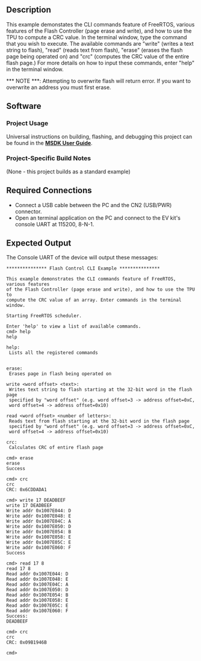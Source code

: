 ## Description

This example demonstates the CLI commands feature of FreeRTOS, various features of the Flash Controller (page erase and write), and how to use the TPU to compute a CRC value. In the terminal window, type the command that you wish to execute. The available commands are "write" (writes a text string to flash), "read" (reads text from flash), "erase" (erases the flash page being operated on) and "crc" (computes the CRC value of the entire flash page.) For more details on how to input these commands, enter "help" in the terminal window.

*** NOTE ***: Attempting to overwrite flash will return error. If you want to overwrite an address you must first erase.


## Software

### Project Usage

Universal instructions on building, flashing, and debugging this project can be found in the **[MSDK User Guide](https://analog-devices-msdk.github.io/msdk/USERGUIDE/)**.

### Project-Specific Build Notes

(None - this project builds as a standard example)

## Required Connections

-   Connect a USB cable between the PC and the CN2 (USB/PWR) connector.
-   Open an terminal application on the PC and connect to the EV kit's console UART at 115200, 8-N-1.

## Expected Output

The Console UART of the device will output these messages:

```
*************** Flash Control CLI Example ***************

This example demonstrates the CLI commands feature of FreeRTOS, various features
of the Flash Controller (page erase and write), and how to use the TPU to
compute the CRC value of an array. Enter commands in the terminal window.

Starting FreeRTOS scheduler.

Enter 'help' to view a list of available commands.
cmd> help
help

help:
 Lists all the registered commands


erase:
 Erases page in flash being operated on

write <word offset> <text>:
 Writes text string to flash starting at the 32-bit word in the flash page
 specified by "word offset" (e.g. word offset=3 -> address offset=0xC,
 word offset=4 -> address offset=0x10)

read <word offset> <number of letters>:
 Reads text from flash starting at the 32-bit word in the flash page
 specified by "word offset" (e.g. word offset=3 -> address offset=0xC,
 word offset=4 -> address offset=0x10)

crc:
 Calculates CRC of entire flash page

cmd> erase
erase
Success

cmd> crc
crc
CRC: 0x6CDDADA1

cmd> write 17 DEADBEEF
write 17 DEADBEEF
Write addr 0x1007E044: D
Write addr 0x1007E048: E
Write addr 0x1007E04C: A
Write addr 0x1007E050: D
Write addr 0x1007E054: B
Write addr 0x1007E058: E
Write addr 0x1007E05C: E
Write addr 0x1007E060: F
Success

cmd> read 17 8
read 17 8
Read addr 0x1007E044: D
Read addr 0x1007E048: E
Read addr 0x1007E04C: A
Read addr 0x1007E050: D
Read addr 0x1007E054: B
Read addr 0x1007E058: E
Read addr 0x1007E05C: E
Read addr 0x1007E060: F
Success:
DEADBEEF

cmd> crc
crc
CRC: 0x09B1946B

cmd>
```